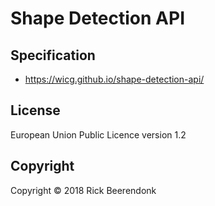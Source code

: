 # Shape Detection API

## Specification

* https://wicg.github.io/shape-detection-api/

## License

European Union Public Licence version 1.2

## Copyright

Copyright © 2018 Rick Beerendonk